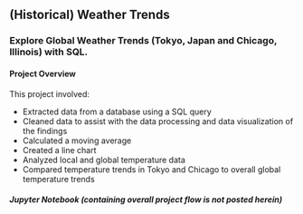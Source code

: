 ## (Historical) Weather Trends
### Explore Global Weather Trends (Tokyo, Japan and Chicago, Illinois) with SQL.

#### Project Overview 

This project involved:

- Extracted data from a database using a SQL query
- Cleaned data to assist with the data processing and data visualization of the findings
- Calculated a moving average
- Created a line chart
- Analyzed local and global temperature data 
- Compared temperature trends in Tokyo and Chicago to overall global temperature trends 

##### Jupyter Notebook (containing overall project flow is not posted herein) 
